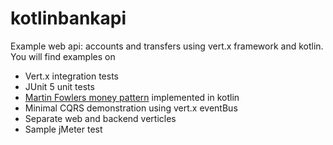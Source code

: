 # kotlinbankapi

Example web api: accounts and transfers using vert.x framework and kotlin. You will find examples on

* Vert.x integration tests
* JUnit 5 unit tests
* [Martin Fowlers money pattern](https://martinfowler.com/eaaCatalog/money.html) implemented in kotlin
* Minimal CQRS demonstration using vert.x eventBus
* Separate web and backend verticles
* Sample jMeter test
